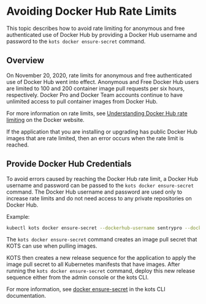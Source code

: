 # Avoiding Docker Hub Rate Limits

This topic describes how to avoid rate limiting for anonymous and free authenticated use of Docker Hub by providing a Docker Hub username and password to the `kots docker ensure-secret` command.

## Overview

On November 20, 2020, rate limits for anonymous and free authenticated use of Docker Hub went into effect.
Anonymous and Free Docker Hub users are limited to 100 and 200 container image pull requests per six hours, respectively.
Docker Pro and Docker Team accounts continue to have unlimited access to pull container images from Docker Hub.

For more information on rate limits, see [Understanding Docker Hub rate limiting](https://www.docker.com/increase-rate-limits) on the Docker website.

If the application that you are installing or upgrading has public Docker Hub images that are rate limited, then an error occurs when the rate limit is reached.

## Provide Docker Hub Credentials

To avoid errors caused by reaching the Docker Hub rate limit, a Docker Hub username and password can be passed to the `kots docker ensure-secret` command. The Docker Hub username and password are used only to increase rate limits and do not need access to any private repositories on Docker Hub.

Example:

```bash
kubectl kots docker ensure-secret --dockerhub-username sentrypro --dockerhub-password password --namespace sentry-pro
```

The `kots docker ensure-secret` command creates an image pull secret that KOTS can use when pulling images.

KOTS then creates a new release sequence for the application to apply the image pull secret to all Kubernetes manifests that have images. After running the `kots docker ensure-secret` command, deploy this new release sequence either from the admin console or the kots CLI.

For more information, see [docker ensure-secret](/reference/kots-cli-docker-ensure-secret) in the kots CLI documentation.
